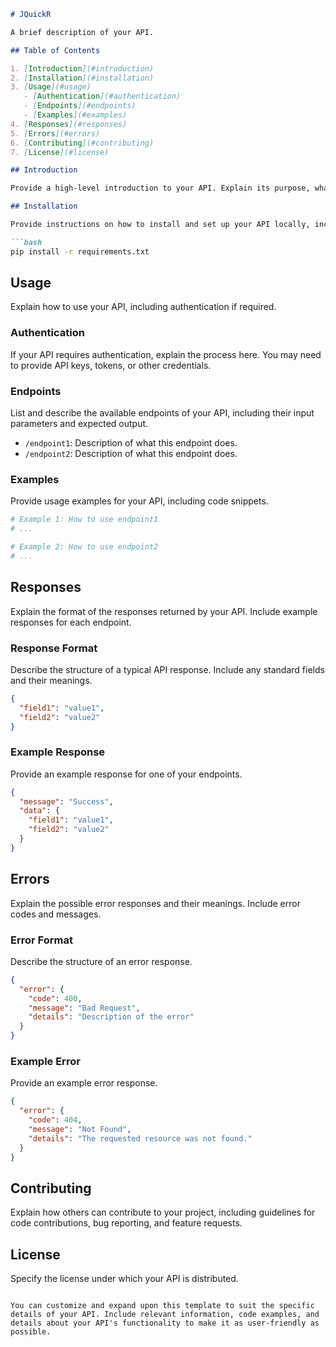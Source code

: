 
```markdown
# JQuickR

A brief description of your API.

## Table of Contents

1. [Introduction](#introduction)
2. [Installation](#installation)
3. [Usage](#usage)
   - [Authentication](#authentication)
   - [Endpoints](#endpoints)
   - [Examples](#examples)
4. [Responses](#responses)
5. [Errors](#errors)
6. [Contributing](#contributing)
7. [License](#license)

## Introduction

Provide a high-level introduction to your API. Explain its purpose, what problems it solves, and who the target audience is.

## Installation

Provide instructions on how to install and set up your API locally, including any dependencies that need to be installed.

```bash
pip install -r requirements.txt
```

## Usage

Explain how to use your API, including authentication if required.

### Authentication

If your API requires authentication, explain the process here. You may need to provide API keys, tokens, or other credentials.

### Endpoints

List and describe the available endpoints of your API, including their input parameters and expected output.

- `/endpoint1`: Description of what this endpoint does.
- `/endpoint2`: Description of what this endpoint does.

### Examples

Provide usage examples for your API, including code snippets.

```python
# Example 1: How to use endpoint1
# ...

# Example 2: How to use endpoint2
# ...
```

## Responses

Explain the format of the responses returned by your API. Include example responses for each endpoint.

### Response Format

Describe the structure of a typical API response. Include any standard fields and their meanings.

```json
{
  "field1": "value1",
  "field2": "value2"
}
```

### Example Response

Provide an example response for one of your endpoints.

```json
{
  "message": "Success",
  "data": {
    "field1": "value1",
    "field2": "value2"
  }
}
```

## Errors

Explain the possible error responses and their meanings. Include error codes and messages.

### Error Format

Describe the structure of an error response.

```json
{
  "error": {
    "code": 400,
    "message": "Bad Request",
    "details": "Description of the error"
  }
}
```

### Example Error

Provide an example error response.

```json
{
  "error": {
    "code": 404,
    "message": "Not Found",
    "details": "The requested resource was not found."
  }
}
```

## Contributing

Explain how others can contribute to your project, including guidelines for code contributions, bug reporting, and feature requests.

## License

Specify the license under which your API is distributed.
```

You can customize and expand upon this template to suit the specific details of your API. Include relevant information, code examples, and details about your API's functionality to make it as user-friendly as possible.